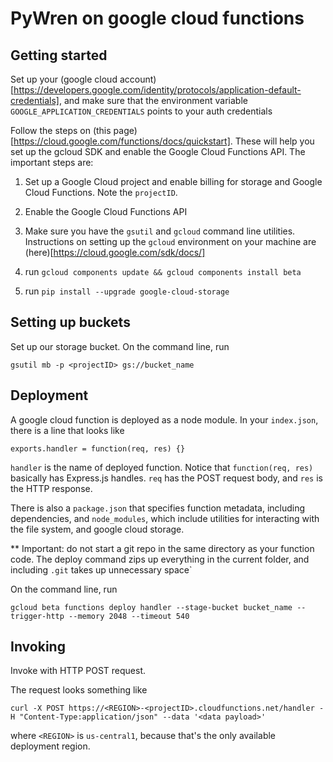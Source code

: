 # PyWren on google cloud functions

## Getting started

Set up your (google cloud account)[https://developers.google.com/identity/protocols/application-default-credentials], and make sure that the environment variable `GOOGLE_APPLICATION_CREDENTIALS` points to your auth credentials

Follow the steps on (this page)[https://cloud.google.com/functions/docs/quickstart]. These will help you set up the gcloud SDK and enable the Google Cloud Functions API. The important steps are: 

1. Set up a Google Cloud project and enable billing for storage and Google Cloud Functions. Note the `projectID`.

2. Enable the Google Cloud Functions API

3. Make sure you have the `gsutil` and `gcloud` command line utilities.
    Instructions on setting up the `gcloud` environment on your machine are (here)[https://cloud.google.com/sdk/docs/]

4. run `gcloud components update && gcloud components install beta`

5. run `pip install --upgrade google-cloud-storage`


## Setting up buckets
Set up our storage bucket. On the command line, run

```
gsutil mb -p <projectID> gs://bucket_name
```

## Deployment
A google cloud function is deployed as a node module. In your `index.json`, there is a line that looks like
```
exports.handler = function(req, res) {}
```

`handler` is the name of deployed function. Notice that `function(req, res)` basically has Express.js handles. `req` has the POST request body, and `res` is the HTTP response.

There is also  a `package.json` that specifies function metadata, including dependencies, and `node_modules`, which include utilities for interacting with the file system, and google cloud storage.

** Important: do not start a git repo in the same directory as your function code. The deploy command zips up everything in the current folder, and including `.git` takes up  unnecessary space`

On the command line, run 
```
gcloud beta functions deploy handler --stage-bucket bucket_name --trigger-http --memory 2048 --timeout 540 
```

## Invoking
Invoke with HTTP POST request.

The request looks something like

```
curl -X POST https://<REGION>-<projectID>.cloudfunctions.net/handler -H "Content-Type:application/json" --data '<data payload>'
```
where `<REGION>` is `us-central1`, because that's the only available deployment region.
